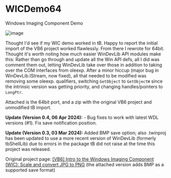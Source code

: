 # WICDemo64
Windows Imaging Component Demo


![image](https://github.com/fafalone/WICDemo64/assets/7834493/63732210-15fe-4949-b516-f7194f050f87)

Thought I'd see if my WIC demo worked in tB. Happy to report the initial import of the VB6 project worked flawlessly. From there I rewrote for 64bit. Thought it's worth noting how much easier WinDevLib API modules make this: Rather than go through and update all the Win API defs, all I did was comment them out, letting WinDevLib take over those in addition to taking over the COM interfaces from oleexp. After a minor hiccup (major bug in WinDevLib.IStream, now fixed), all that needed to be modified was removing some oleexp. qualifiers, switching `GetObject` to `GetObjectW` since the intrinsic version was getting priority, and changing handles/pointers to `LongPtr`.

Attached is the 64bit port, and a zip with the original VB6 project and unmodified tB import.


**Update (Version 0.4, 06 Apr 2024):** - Bug fixes to work with latest WDL versions (#1). Fix save notification position.

**Update (Version 0.3, 03 Mar 2024):** Added BMP save option; also .twinproj has been updated to use a more recent version of WinDevLib (formerly tbShellLib) due to errors in the package tB did not raise at the time this project was released.

Original project page:
[[VB6] Intro to the Windows Imaging Component (WIC): Scale and convert JPG to PNG](https://www.vbforums.com/showthread.php?879907) (the attached version adds BMP as a supported save format)
